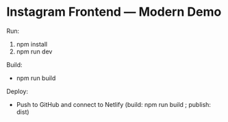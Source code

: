 # Instagram Frontend — Modern Demo

Run:
1. npm install
2. npm run dev

Build:
- npm run build

Deploy:
- Push to GitHub and connect to Netlify (build: npm run build ; publish: dist)
